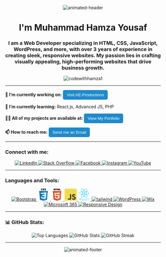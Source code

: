 <!-- Animated Header -->
<p align="center">
  <img src="https://capsule-render.vercel.app/api?type=waving&color=gradient&text=Hi%20There!&height=100&section=header" alt="animated-header">
</p>

<h1 align="center">I'm Muhammad Hamza Yousaf</h1>
<h3 align="center">I am a Web Developer specializing in HTML, CSS, JavaScript, WordPress, and more, with over 3 years of experience in creating sleek, responsive websites. My passion lies in crafting visually appealing, high-performing websites that drive business growth.</h3>

<p align="center">
  <img src="https://komarev.com/ghpvc/?username=codewithhamza1&label=Profile%20views&color=0e75b6&style=flat" alt="codewithhamza1" />
</p>

---

<!-- Section for "I'm currently working on" -->
<p align="left">
  <strong>🔭 I’m currently working on:</strong>
  <a href="https://ae-productions.com/" target="_blank">
    <button style="background-color:#1f8acb;color:white;padding:8px 12px;border:none;border-radius:5px;cursor:pointer;">
      Visit AE-Productions
    </button>
  </a>
</p>

<!-- Section for "I’m currently learning" -->
<p align="left">
  <strong>🌱 I’m currently learning:</strong> React.js, Advanced JS, PHP
</p>

<!-- Section for "All of my projects are available at" -->
<p align="left">
  <strong>👨‍💻 All of my projects are available at:</strong>
  <a href="https://muhammad-hamza.site/" target="_blank">
    <button style="background-color:#1f8acb;color:white;padding:8px 12px;border:none;border-radius:5px;cursor:pointer;">
      View My Portfolio
    </button>
  </a>
</p>

<!-- Section for "How to reach me" -->
<p align="left">
  <strong>📫 How to reach me:</strong>
  <a href="mailto:maharhamza200019@gmail.com" target="_blank">
    <button style="background-color:#1f8acb;color:white;padding:8px 12px;border:none;border-radius:5px;cursor:pointer;">
      Send me an Email
    </button>
  </a>
</p>


---

<h3 align="left">Connect with me:</h3>
<p align="center">
  <a href="https://linkedin.com/in/muhammad-hamza-2867ba234" target="_blank">
    <img src="https://img.shields.io/badge/LinkedIn-%230077B5.svg?style=for-the-badge&logo=linkedin&logoColor=white" alt="LinkedIn"/>
  </a>
  <a href="https://stackoverflow.com/users/20172400/muhammad-hamza" target="_blank">
    <img src="https://img.shields.io/badge/StackOverflow-%23f48024.svg?style=for-the-badge&logo=stackoverflow&logoColor=white" alt="Stack Overflow"/>
  </a>
  <a href="https://facebook.com/mahar.hamza.140193" target="_blank">
    <img src="https://img.shields.io/badge/Facebook-%231877F2.svg?style=for-the-badge&logo=facebook&logoColor=white" alt="Facebook"/>
  </a>
  <a href="https://instagram.com/maharhamza301" target="_blank">
    <img src="https://img.shields.io/badge/Instagram-%23E4405F.svg?style=for-the-badge&logo=instagram&logoColor=white" alt="Instagram"/>
  </a>
  <a href="https://www.youtube.com/@webscribezofficial" target="_blank">
    <img src="https://img.shields.io/badge/YouTube-%23FF0000.svg?style=for-the-badge&logo=youtube&logoColor=white" alt="YouTube"/>
  </a>
</p>

---

<h3 align="left">Languages and Tools:</h3>
<p align="center">
  <a href="https://getbootstrap.com" target="_blank" rel="noreferrer"> 
    <img src="https://camo.githubusercontent.com/b2ddff690e2f9a813be2162d704aace70a00e5014e52b500481acec796829734/68747470733a2f2f63646e2e6a7364656c6976722e6e65742f67682f64657669636f6e732f64657669636f6e406c61746573742f69636f6e732f626f6f7473747261702f626f6f7473747261702d6f726967696e616c2d776f72646d61726b2e737667" alt="Bootstrap" width="40" height="40"/> 
  </a>
  <a href="https://www.w3schools.com/css/" target="_blank" rel="noreferrer"> 
    <img src="https://raw.githubusercontent.com/devicons/devicon/master/icons/css3/css3-original-wordmark.svg" alt="css3" width="40" height="40"/> 
  </a> 
  <a href="https://www.w3.org/html/" target="_blank" rel="noreferrer"> 
    <img src="https://raw.githubusercontent.com/devicons/devicon/master/icons/html5/html5-original-wordmark.svg" alt="html5" width="40" height="40"/> 
  </a> 
  <a href="https://developer.mozilla.org/en-US/docs/Web/JavaScript" target="_blank" rel="noreferrer"> 
    <img src="https://raw.githubusercontent.com/devicons/devicon/master/icons/javascript/javascript-original.svg" alt="javascript" width="40" height="40"/> 
  </a> 
  <a href="https://reactjs.org/" target="_blank" rel="noreferrer"> 
    <img src="https://raw.githubusercontent.com/devicons/devicon/master/icons/react/react-original-wordmark.svg" alt="react" width="40" height="40"/> 
  </a>
  <a href="https://tailwindcss.com/" target="_blank" rel="noreferrer"> 
    <img src="https://www.vectorlogo.zone/logos/tailwindcss/tailwindcss-icon.svg" alt="tailwind" width="40" height="40"/> 
  </a> 
  <a href="https://img.icons8.com/?size=100&id=aMLZmDlq6SvC&format=png&color=000000" target="_blank" rel="noreferrer"> 
    <img src="https://img.icons8.com/?size=100&id=aMLZmDlq6SvC&format=png&color=000000" alt="WordPress" width="40" height="40"/> 
  </a>
  <a href="https://img.icons8.com/?size=100&id=cQfKnWABsKk9&format=png&color=000000" target="_blank" rel="noreferrer"> 
    <img src="https://static.wixstatic.com/media/9ab0d1_f0cf9c61c6bb47e4bfc7be98b9509ee4~mv2.jpg/v1/fill/w_320,h_146,al_c,lg_1,q_80,enc_auto/Wix%20logo%20black%20BG.jpg" alt="Wix" width="60" height="40"/> 
  </a>
  <a href="https://img.icons8.com/?size=100&id=6kZdxe7t8OL1&format=png&color=000000" target="_blank" rel="noreferrer"> 
    <img src="https://img.icons8.com/?size=100&id=6kZdxe7t8OL1&format=png&color=000000" alt="Microsoft 365" width="40" height="40"/> 
  </a>
  <a href="https://img.icons8.com/?size=100&id=8G1mnKxyxp57&format=png&color=000000" target="_blank" rel="noreferrer"> 
    <img src="https://img.icons8.com/?size=100&id=8G1mnKxyxp57&format=png&color=000000" alt="Responsive Design" width="40" height="40"/> 
  </a>
</p>

---

<h3 align="left">📊 GitHub Stats:</h3>
<p align="center">
  <img align="center" src="https://github-readme-stats.vercel.app/api/top-langs?username=codewithhamza1&show_icons=true&locale=en&layout=compact&langs_count=6&theme=dark&bg_color=282c34&border_color=9b59b6" alt="Top Languages" height="180px"/>
  <img align="center" src="https://github-readme-stats.vercel.app/api?username=codewithhamza1&show_icons=true&locale=en&theme=dark&bg_color=282c34&border_color=9b59b6" alt="GitHub Stats" height="180px"/>
  <img align="center" src="https://github-readme-streak-stats.herokuapp.com/?user=codewithhamza1&theme=dark&background=282c34&border_radius=5&ring=9b59b6&fire=8e44ad&currStreakLabel=9b59b6&sideLabels=9b59b6&stroke=9b59b6" alt="GitHub Streak"/>
</p>


---

<!-- Animated Footer -->
<p align="center">
  <img src="https://capsule-render.vercel.app/api?type=waving&color=gradient&height=100&section=footer" alt="animated-footer">
</p>
